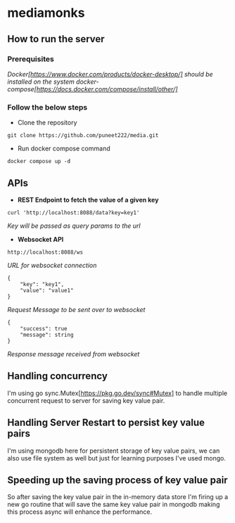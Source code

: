 # mediamonks

## How to run the server

### Prerequisites
*Docker[https://www.docker.com/products/docker-desktop/] should be installed on the system*
*docker-compose[https://docs.docker.com/compose/install/other/]*

### Follow the below steps

- Clone the repository
```
git clone https://github.com/puneet222/media.git
```
- Run docker compose command
```
docker compose up -d
```

## APIs

- **REST Endpoint to fetch the value of a given key**
```
curl 'http://localhost:8088/data?key=key1'
```
*Key will be passed as query params to the url*

- **Websocket API**

```
http://localhost:8088/ws
```
*URL for websocket connection*

```
{
    "key": "key1",
    "value": "value1"
}
```
*Request Message to be sent over to websocket*
```
{
    "success": true
    "message": string
}
```
*Response message received from websocket*

## Handling concurrency
I'm using go sync.Mutex[https://pkg.go.dev/sync#Mutex] to handle multiple concurrent request to server for saving key value pair.

## Handling Server Restart to persist key value pairs
I'm using mongodb here for persistent storage of key value pairs, we can also use file system as well but just for learning purposes I've used mongo.

## Speeding up the saving process of key value pair
So after saving the key value pair in the in-memory data store I'm firing up a new go routine that will save the same key value pair in mongodb making this process async will enhance the performance.

